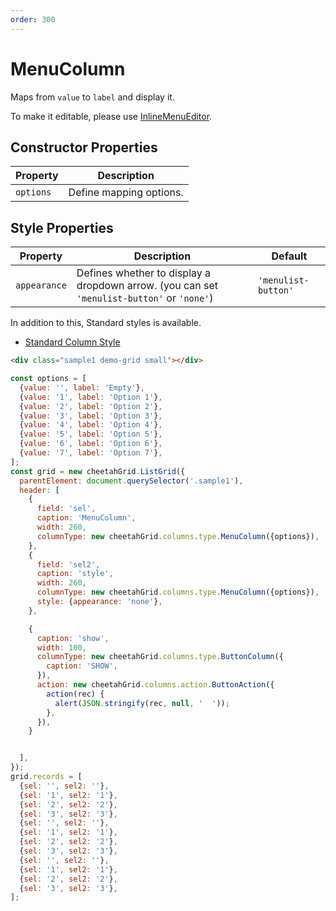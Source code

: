 ```yaml
---
order: 300
---
```


# MenuColumn

Maps from `value` to `label` and display it.

To make it editable, please use [InlineMenuEditor](../column_actions/InlineMenuEditor.md).

## Constructor Properties

| Property  | Description             |
| --------- | ----------------------- |
| `options` | Define mapping options. |

## Style Properties

| Property     | Description                                                                                | Default             |
| ------------ | ------------------------------------------------------------------------------------------ | ------------------- |
| `appearance` | Defines whether to display a dropdown arrow. (you can set `'menulist-button'` or `'none'`) | `'menulist-button'` |

In addition to this, Standard styles is available.

- [Standard Column Style](../column_styles.md)

<code-preview>

```html
<div class="sample1 demo-grid small"></div>
```

```js
const options = [
  {value: '', label: 'Empty'},
  {value: '1', label: 'Option 1'},
  {value: '2', label: 'Option 2'},
  {value: '3', label: 'Option 3'},
  {value: '4', label: 'Option 4'},
  {value: '5', label: 'Option 5'},
  {value: '6', label: 'Option 6'},
  {value: '7', label: 'Option 7'},
];
const grid = new cheetahGrid.ListGrid({
  parentElement: document.querySelector('.sample1'),
  header: [
    {
      field: 'sel',
      caption: 'MenuColumn',
      width: 260,
      columnType: new cheetahGrid.columns.type.MenuColumn({options}),
    },
    {
      field: 'sel2',
      caption: 'style',
      width: 260,
      columnType: new cheetahGrid.columns.type.MenuColumn({options}),
      style: {appearance: 'none'},
    },

    {
      caption: 'show',
      width: 100,
      columnType: new cheetahGrid.columns.type.ButtonColumn({
        caption: 'SHOW',
      }),
      action: new cheetahGrid.columns.action.ButtonAction({
        action(rec) {
          alert(JSON.stringify(rec, null, '  '));
        },
      }),
    }


  ],
});
grid.records = [
  {sel: '', sel2: ''},
  {sel: '1', sel2: '1'},
  {sel: '2', sel2: '2'},
  {sel: '3', sel2: '3'},
  {sel: '', sel2: ''},
  {sel: '1', sel2: '1'},
  {sel: '2', sel2: '2'},
  {sel: '3', sel2: '3'},
  {sel: '', sel2: ''},
  {sel: '1', sel2: '1'},
  {sel: '2', sel2: '2'},
  {sel: '3', sel2: '3'},
];
```

</code-preview>
